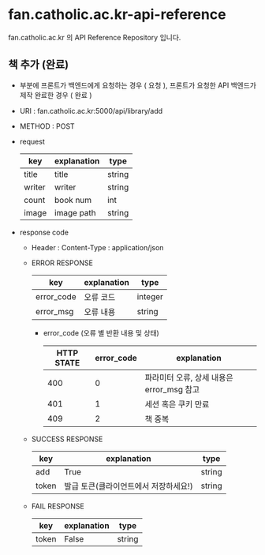 # fan.catholic.ac.kr-api-reference
fan.catholic.ac.kr 의 API Reference Repository 입니다.

## 책 추가 (완료)
-  부분에 프론트가 백엔드에게 요청하는 경우 ( 요청 ), 프론트가 요청한 API 백엔드가 제작 완료한 경우 ( 완료 )
- URI : fan.catholic.ac.kr:5000/api/library/add
- METHOD : POST
- request

    | key | explanation | type |
    |--- |--- |--- |
    | title | title | string |
    | writer | writer | string |
    | count | book num | int |
    | image | image path | string |
    

- response code
    - Header :
        Content-Type : application/json
    - ERROR RESPONSE
    
        |    key   | explanation |   type  |
        | -------- | ----------- |-------- |
        |error_code| 오류 코드     | integer | 
        |error_msg | 오류 내용  | string  |
        
        - error_code (오류 별 반환 내용 및 상태)
        
            | HTTP STATE | error_code | explanation |
            |----------- | ---------- | ----------- |
            | 400 |0| 파라미터 오류, 상세 내용은 error_msg 참고 |
            | 401 |1| 세션 혹은 쿠키 만료 |
            | 409 |2| 책 중복 |

    
    - SUCCESS RESPONSE
    
        | key | explanation | type |
        |--- |--- |--- |
        | add | True | string |
        | token | 발급 토큰(클라이언트에서 저장하세요!) | string |
        
    - FAIL RESPONSE
    
        | key | explanation | type |
        |--- |--- |--- |
        | token | False | string |
        

